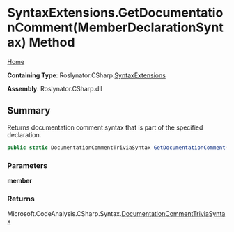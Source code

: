# SyntaxExtensions\.GetDocumentationComment\(MemberDeclarationSyntax\) Method

[Home](../../../../README.md)

**Containing Type**: Roslynator\.CSharp\.[SyntaxExtensions](../README.md)

**Assembly**: Roslynator\.CSharp\.dll

## Summary

Returns documentation comment syntax that is part of the specified declaration\.

```csharp
public static DocumentationCommentTriviaSyntax GetDocumentationComment(this MemberDeclarationSyntax member)
```

### Parameters

**member**

### Returns

Microsoft\.CodeAnalysis\.CSharp\.Syntax\.[DocumentationCommentTriviaSyntax](https://docs.microsoft.com/en-us/dotnet/api/microsoft.codeanalysis.csharp.syntax.documentationcommenttriviasyntax)

